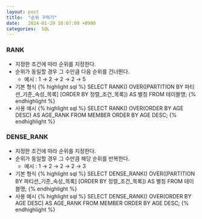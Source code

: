 ```yaml
---
layout: post
title:  "순위 구하기"
date:   2024-01-29 10:07:00 +0900
categories:  SQL
---
```


### RANK

- 지정한 조건에 따라 순위를 지정한다.
- 순위가 동일할 경우 그 수만큼 다음 순위를 건너뛴다.
    - 예시 : 1 → 2 → 2 → 2 → 5
- 기본 형식
{% highlight sql %}
SELECT
    RANK() OVER([PARTITION BY 파티션_기준_속성_목록] [ORDER BY 정렬_조건_목록]) AS 별칭
FROM
    테이블명;
{% endhighlight %}
- 사용 예시
{% highlight sql %}
SELECT
    RANK() OVER(ORDER BY AGE DESC) AS AGE_RANK
FROM
    MEMBER
ORDER BY
    AGE DESC;
{% endhighlight %}

### DENSE_RANK

- 지정한 조건에 따라 순위를 지정한다.
- 순위가 동일할 경우 그 수만큼 해당 순위를 반복한다.
    - 예시 : 1 → 2 → 2 → 2  → 3
- 기본 형식
{% highlight sql %}
SELECT
    DENSE_RANK() OVER([PARTITION BY 파티션_기준_속성_목록] [ORDER BY 정렬_조건_목록]) AS 별칭
FROM
    테이블명;
{% endhighlight %}
- 사용 예시
{% highlight sql %}
SELECT
    DENSE_RANK() OVER(ORDER BY AGE DESC) AS AGE_RANK
FROM
    MEMBER
ORDER BY
    AGE DESC;
{% endhighlight %}